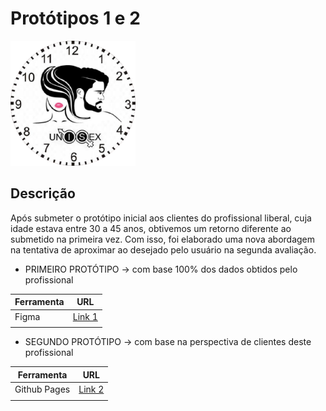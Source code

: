 # Protótipos 1 e 2 

<img src="/prototipo_html/logoSchedule.png" width="200" height="200">

## Descrição

  Após submeter o protótipo inicial aos clientes do profissional liberal, cuja idade estava entre 30 a 45 anos, obtivemos um retorno diferente ao submetido na primeira vez.
  Com isso, foi elaborado uma nova abordagem na tentativa de aproximar ao desejado pelo usuário na segunda avaliação.
  
 * PRIMEIRO PROTÓTIPO -> com base 100% dos dados obtidos pelo profissional
    
| Ferramenta | URL                                                                                                                                    |
|------------|----------------------------------------------------------------------------------------------------------------------------------------|
|Figma       |[Link 1](https://www.figma.com/proto/NHNSNTqDyTxFkSYivFs8in/Schedule-Beauty?node-id=1%3A5&viewport=322%2C6874%2C0.5&scaling=scale-down) |
|            |                                                                                                                                        |


* SEGUNDO PROTÓTIPO -> com base na perspectiva de clientes deste profissional
  
| Ferramenta | URL                                                                                                                            |
|------------|--------------------------------------------------------------------------------------------------------------------------------|
|Github Pages|[Link 2](https://gracetorresleite.github.io/template-fundatec-tcc-ScheduleBeauty/prototipo_html/contato_agendado.html )         |
|            |                                                                                                                                |


